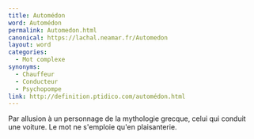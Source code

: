 ```yaml
---
title: Automédon
word: Automédon
permalink: Automedon.html
canonical: https://lachal.neamar.fr/Automedon
layout: word
categories:
  - Mot complexe
synonyms:
  - Chauffeur
  - Conducteur
  - Psychopompe
link: http://definition.ptidico.com/automédon.html
---
```


Par allusion à un personnage de la mythologie grecque, celui qui conduit une voiture. Le mot ne s'emploie qu'en plaisanterie.


